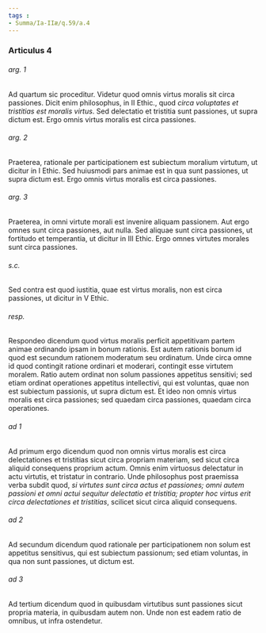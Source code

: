 ```yaml
---
tags : 
- Summa/Ia-IIæ/q.59/a.4
---
```


### Articulus 4

###### arg. 1
Ad quartum sic proceditur. Videtur quod omnis virtus moralis sit circa passiones. Dicit enim philosophus, in II Ethic., quod *circa voluptates et tristitias est moralis virtus*. Sed delectatio et tristitia sunt passiones, ut supra dictum est. Ergo omnis virtus moralis est circa passiones.

###### arg. 2
Praeterea, rationale per participationem est subiectum moralium virtutum, ut dicitur in I Ethic. Sed huiusmodi pars animae est in qua sunt passiones, ut supra dictum est. Ergo omnis virtus moralis est circa passiones.

###### arg. 3
Praeterea, in omni virtute morali est invenire aliquam passionem. Aut ergo omnes sunt circa passiones, aut nulla. Sed aliquae sunt circa passiones, ut fortitudo et temperantia, ut dicitur in III Ethic. Ergo omnes virtutes morales sunt circa passiones.

###### s.c.
Sed contra est quod iustitia, quae est virtus moralis, non est circa passiones, ut dicitur in V Ethic.

###### resp.
Respondeo dicendum quod virtus moralis perficit appetitivam partem animae ordinando ipsam in bonum rationis. Est autem rationis bonum id quod est secundum rationem moderatum seu ordinatum. Unde circa omne id quod contingit ratione ordinari et moderari, contingit esse virtutem moralem. Ratio autem ordinat non solum passiones appetitus sensitivi; sed etiam ordinat operationes appetitus intellectivi, qui est voluntas, quae non est subiectum passionis, ut supra dictum est. Et ideo non omnis virtus moralis est circa passiones; sed quaedam circa passiones, quaedam circa operationes.

###### ad 1
Ad primum ergo dicendum quod non omnis virtus moralis est circa delectationes et tristitias sicut circa propriam materiam, sed sicut circa aliquid consequens proprium actum. Omnis enim virtuosus delectatur in actu virtutis, et tristatur in contrario. Unde philosophus post praemissa verba subdit quod, *si virtutes sunt circa actus et passiones; omni autem passioni et omni actui sequitur delectatio et tristitia; propter hoc virtus erit circa delectationes et tristitias*, scilicet sicut circa aliquid consequens.

###### ad 2
Ad secundum dicendum quod rationale per participationem non solum est appetitus sensitivus, qui est subiectum passionum; sed etiam voluntas, in qua non sunt passiones, ut dictum est.

###### ad 3
Ad tertium dicendum quod in quibusdam virtutibus sunt passiones sicut propria materia, in quibusdam autem non. Unde non est eadem ratio de omnibus, ut infra ostendetur.

